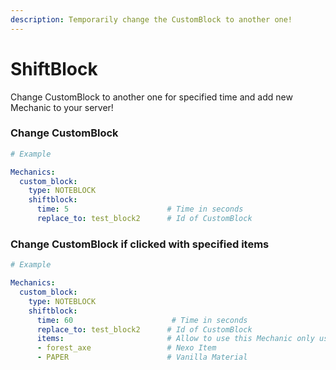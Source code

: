 ```yaml
---
description: Temporarily change the CustomBlock to another one!
---
```


# ShiftBlock

Change CustomBlock to another one for specified time and add new Mechanic to your server!

### Change CustomBlock

```yaml
# Example

Mechanics:
  custom_block:
    type: NOTEBLOCK
    shiftblock:
      time: 5                      # Time in seconds
      replace_to: test_block2      # Id of CustomBlock
```

### Change CustomBlock if clicked with specified items

```yaml
# Example

Mechanics:
  custom_block:
    type: NOTEBLOCK
    shiftblock:
      time: 60                      # Time in seconds
      replace_to: test_block2      # Id of CustomBlock
      items:                       # Allow to use this Mechanic only using those items
      - forest_axe                 # Nexo Item
      - PAPER                      # Vanilla Material
```
